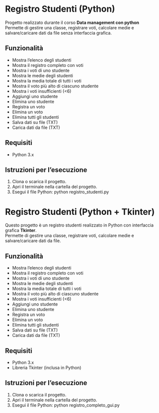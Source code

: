 # Registro Studenti (Python)
Progetto realizzato durante il corso **Data management con python** 
Permette di gestire una classe, registrare voti, calcolare medie e salvare/caricare dati da file senza interfaccia grafica.

## Funzionalità
- Mostra l’elenco degli studenti  
- Mostra il registro completo con voti  
- Mostra i voti di uno studente  
- Mostra le medie degli studenti  
- Mostra la media totale di tutti i voti  
- Mostra il voto più alto di ciascuno studente  
- Mostra i voti insufficienti (<6)  
- Aggiungi uno studente  
- Elimina uno studente  
- Registra un voto  
- Elimina un voto  
- Elimina tutti gli studenti  
- Salva dati su file (TXT)  
- Carica dati da file (TXT)

## Requisiti
- Python 3.x  

## Istruzioni per l’esecuzione

1. Clona o scarica il progetto.  
2. Apri il terminale nella cartella del progetto.  
3. Esegui il file Python: python registro_studenti.py


# Registro Studenti (Python + Tkinter)

Questo progetto è un registro studenti realizzato in Python con interfaccia grafica **Tkinter**.  
Permette di gestire una classe, registrare voti, calcolare medie e salvare/caricare dati da file.

## Funzionalità
- Mostra l’elenco degli studenti  
- Mostra il registro completo con voti  
- Mostra i voti di uno studente  
- Mostra le medie degli studenti  
- Mostra la media totale di tutti i voti  
- Mostra il voto più alto di ciascuno studente  
- Mostra i voti insufficienti (<6)  
- Aggiungi uno studente  
- Elimina uno studente  
- Registra un voto  
- Elimina un voto  
- Elimina tutti gli studenti  
- Salva dati su file (TXT)  
- Carica dati da file (TXT)

## Requisiti
- Python 3.x  
- Libreria Tkinter (inclusa in Python)  

## Istruzioni per l’esecuzione

1. Clona o scarica il progetto.  
2. Apri il terminale nella cartella del progetto.  
3. Esegui il file Python: python registro_completo_gui.py

